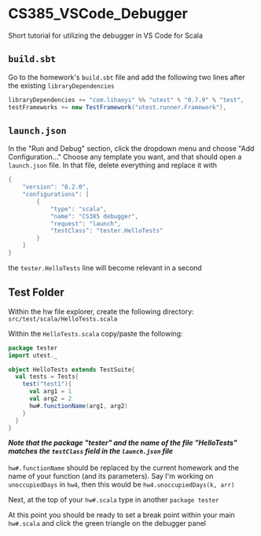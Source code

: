 # CS385_VSCode_Debugger
Short tutorial for utilizing the debugger in VS Code for Scala

## `build.sbt`
Go to the homework's `build.sbt` file and add the following two lines after the existing `libraryDependencies`
```scala
libraryDependencies += "com.lihaoyi" %% "utest" % "0.7.9" % "test",
testFrameworks += new TestFramework("utest.runner.Framework"),
```
## `launch.json`
In the "Run and Debug" section, click the dropdown menu and choose "Add Configuration..."
Choose any template you want, and that should open a `launch.json` file.
In that file, delete everything and replace it with 

```scala
{
    "version": "0.2.0",
    "configurations": [
        {
            "type": "scala",
            "name": "CS385 debugger",
            "request": "launch",
            "testClass": "tester.HelloTests"
        }
    ]
}
```
the `tester.HelloTests` line will become relevant in a second

## Test Folder
Within the hw file explorer, create the following directory: `src/test/scala/HelloTests.scala`

Within the `HelloTests.scala` copy/paste the following:

```scala
package tester
import utest._

object HelloTests extends TestSuite{
  val tests = Tests{
    test("test1"){
      val arg1 = 1
      val arg2 = 2
      hw#.functionName(arg1, arg2)
    }
  }
}
```
***Note that the package "tester" and the name of the file "HelloTests" matches the `testClass` field in the `launch.json` file*** <br />
<br />
`hw#.functionName` should be replaced by the current homework and the name of your function (and its parameters). Say I'm working on `unoccupiedDays` in `hw4`, then this would be `hw4.unoccupiedDays(k, arr)`

Next, at the top of your `hw#.scala` type in another `package tester`

At this point you should be ready to set a break point within your main `hw#.scala` and click the green triangle on the debugger panel


